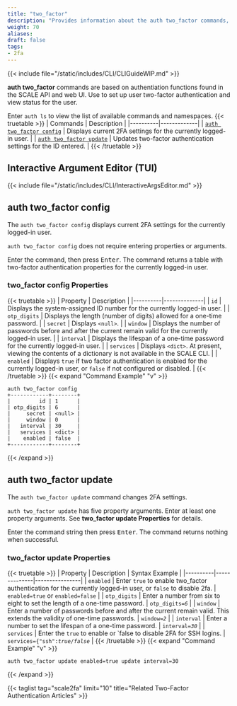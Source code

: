 ```yaml
---
title: "two_factor"
description: "Provides information about the auth two_factor commands, command usage, optional and required command properties, syntax, and command examples."
weight: 70
aliases:
draft: false
tags:
- 2fa
---
```


{{< include file="/static/includes/CLI/CLIGuideWIP.md" >}}

**auth two_factor** commands are based on authentiation functions found in the SCALE API and web UI. 
Use to set up user two-factor authentication and view status for the user.

Enter `auth ls` to view the list of available commands and namespaces.
{{< truetable >}}
| Commands | Description |
|----------|-------------|
| [`auth two_factor config`](#auth-two_factor-config) | Displays current 2FA settings for the currently logged-in user. |
| [`auth two_factor update`](#auth-two_factor-update) | Updates two-factor authentication settings for the ID entered. |
{{< /truetable >}}

## Interactive Argument Editor (TUI)

{{< include file="/static/includes/CLI/InteractiveArgsEditor.md" >}}
## auth two_factor config
The `auth two_factor config` displays current 2FA settings for the currently logged-in user.

`auth two_factor config` does not require entering properties or arguments.

Enter the command, then press <kbd>Enter</kbd>.
The command returns a table with two-factor authentication properties for the currently logged-in user.
### two_factor config Properties
{{< truetable >}}
| Property |  Description |
|----------|--------------|
| `id` | Displays the system-assigned ID number for the currently logged-in user. |
| `otp_digits` | Displays the length (number of digits) allowed for a one-time password. |
| `secret` | Displays `<null>`. |
| `window` | Displays the number of passwords before and after the current remain valid for the currently logged-in user. |
| `interval` | Displays the lifespan of a one-time password for the currently logged-in user. |
| `services` | Displays `<dict>`. At present, viewing the contents of a dictionary is not available in the SCALE CLI. |
| `enabled` | Displays `true` if two factor authentication is enabled for the currently logged-in user, or `false` if not configured or disabled. | 
{{< /truetable >}}
{{< expand "Command Example" "v" >}}
```
auth two_factor config
+------------+--------+
|         id | 1      |
| otp_digits | 6      |
|     secret | <null> |
|     window | 0      |
|   interval | 30     |
|   services | <dict> |
|    enabled | false  |
+------------+--------+
```
{{< /expand >}}

## auth two_factor update
The `auth two_factor update` command changes 2FA settings.

`auth two_factor update` has five property arguments. Enter at least one property arguments. 
See **two_factor update Properties** for details.

Enter the command string then press <kbd>Enter</kbd>.
The command returns nothing when successful.
### two_factor update Properties
{{< truetable >}}
| Property |  Description | Syntax Example |
|----------|--------------|----------------|
| `enabled` | Enter `true` to enable two_factor authentication for the currently logged-in user, or `false` to disable 2fa. | `enabled=true` or `enabled=false` |
| `otp_digits` | Enter a number from six to eight to set the length of a one-time password. | <code>otp_digits=<i>6</i></code> |
| `window` | Enter a number of passwords before and after the current remain valid. This extends the validity of one-time passwords. | <code>window=<i>2</i></code>  |
| `interval` | Enter a number to set the lifespan of a one-time password. | <code>interval=<i>30</i></code> |
| `services` | Enter the `true` to enable or `false to disable 2FA for SSH logins. | <code>services={"ssh":<i>true/false</i></code> |
{{< /truetable >}}
{{< expand "Command Example" "v" >}}
```
auth two_factor update enabled=true update interval=30

```
{{< /expand >}}

{{< taglist tag="scale2fa" limit="10" title="Related Two-Factor Authentication Articles" >}}